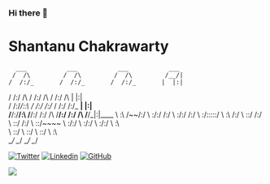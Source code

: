 ### Hi there 👋

# Shantanu Chakrawarty

      ___           ___           ___           ___     
     /  /\         /  /\         /  /\         /__/|    
    /  /:/_       /  /:/_       /  /:/_       |  |:|    
   /  /:/ /\     /  /:/ /\     /  /:/ /\      |  |:|    
  /  /:/_/::\   /  /:/ /:/_   /  /:/ /:/_   __|  |:|    
 /__/:/__\/\:\ /__/:/ /:/ /\ /__/:/ /:/ /\ /__/\_|:|____
 \  \:\ /~~/:/ \  \:\/:/ /:/ \  \:\/:/ /:/ \  \:\/:::::/
  \  \:\  /:/   \  \::/ /:/   \  \::/ /:/   \  \::/~~~~ 
   \  \:\/:/     \  \:\/:/     \  \:\/:/     \  \:\     
    \  \::/       \  \::/       \  \::/       \  \:\    
     \__\/         \__\/         \__\/         \__\/    


[![Twitter](https://img.shields.io/badge/-Twitter-222222?style=flat-square&logo=twitter&logoColor=white&link=https://twitter.com/shantanuuchak/)](https://twitter.com/shantanuuchak/)
[![Linkedin](https://img.shields.io/badge/-LinkedIn-222222?style=flat-square&logo=Linkedin&logoColor=white&link=https://www.linkedin.com/in/shantanuuchak/)](https://www.linkedin.com/in/shantanuuchak/)
[![GitHub](https://img.shields.io/github/followers/shantanuuchak?label=follow&style=social)](https://github.com/shantanuuchak)

<img src="https://github-readme-stats.vercel.app/api/top-langs/?username=shantanuuchak&layout=compact&hide=html" />